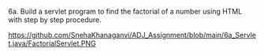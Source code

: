 6a. Build a servlet program to find the factorial of a number using HTML with step by step  procedure. 

https://github.com/SnehaKhanaganvi/ADJ_Assignment/blob/main/6a_Servlet.java/FactorialServlet.PNG
